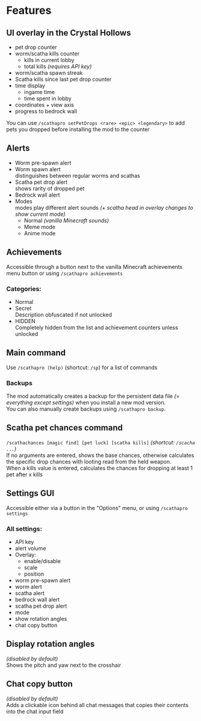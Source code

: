 # Features

## UI overlay in the Crystal Hollows

- pet drop counter
- worm/scatha kills counter
   - kills in current lobby
   - total kills *(requires API key)*
- worm/scatha spawn streak
- Scatha kills since last pet drop counter
- time display
   - ingame time
   - time spent in lobby
- coordinates + view axis
- progress to bedrock wall

You can use `/scathapro setPetDrops <rare> <epic> <legendary>` to add pets you dropped before installing the mod to the counter

## Alerts

- Worm pre-spawn alert
- Worm spawn alert  
   distinguishes between regular worms and scathas
- Scatha pet drop alert    
   shows rarity of dropped pet
- Bedrock wall alert
- Modes  
   modes play different alert sounds *(+ scatha head in overlay changes to show current mode)*
   - Normal *(vanilla Minecraft sounds)*
   - Meme mode
   - Anime mode

## Achievements

Accessible through a button next to the vanilla Minecraft achievements menu button or using `/scathapro achievements`  

### Categories:
- Normal
- Secret  
   Description obfuscated if not unlocked
- HIDDEN  
   Completely hidden from the list and achievement counters unless unlocked

## Main command

Use `/scathapro (help)` (shortcut: `/sp`) for a list of commands

### Backups

The mod automatically creates a backup for the persistent data file *(= everything except settings)* when you install a new mod version.   
You can also manually create backups using `/scathapro backup`.

## Scatha pet chances command

`/scathachances [magic find] [pet luck] [scatha kills]` *(shortcut: `/scacha ...`)*  
If no arguments are entered, shows the base chances, otherwise calculates the specific drop chances with looting read from the held weapon.  
When a kills value is entered, calculates the chances for dropping at least 1 pet after x kills

## Settings GUI

Accessible either via a button in the "Options" menu, or using `/scathapro settings`  
  
### All settings:
- API key
- alert volume
- Overlay:
   - enable/disable
   - scale
   - position
- worm pre-spawn alert
- worm alert
- scatha alert
- bedrock wall alert
- scatha pet drop alert
- mode
- show rotation angles
- chat copy button

## Display rotation angles

*(disabled by default)*  
Shows the pitch and yaw next to the crosshair

## Chat copy button

*(disabled by default)*  
Adds a clickable icon behind all chat messages that copies their contents into the chat input field